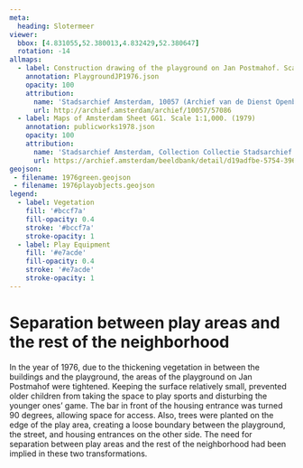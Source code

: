 ```yaml
---
meta:
  heading: Slotermeer
viewer:
  bbox: [4.831055,52.380013,4.832429,52.380647]
  rotation: -14
allmaps:
  - label: Construction drawing of the playground on Jan Postmahof. Scale 1:100. (1976)
    annotation: PlaygroundJP1976.json
    opacity: 100
    attribution:
      name: 'Stadsarchief Amsterdam, 10057 (Archief van de Dienst Openbare Werken; Centraal Tekeningen Archief), folder 57086'
      url: http://archief.amsterdam/archief/10057/57086
  - label: Maps of Amsterdam Sheet GG1. Scale 1:1,000. (1979)
    annotation: publicworks1978.json
    opacity: 100
    attribution:
      name: 'Stadsarchief Amsterdam, Collection Collectie Stadsarchief Amsterdam; Kaart van Amsterdam, Image file DUIZ01797000001'
      url: https://archief.amsterdam/beeldbank/detail/d19adfbe-5754-3968-92d2-e0387d21ab5f
geojson:
 - filename: 1976green.geojson
 - filename: 1976playobjects.geojson
legend:
  - label: Vegetation
    fill: '#bccf7a'
    fill-opacity: 0.4
    stroke: '#bccf7a'
    stroke-opacity: 1
  - label: Play Equipment
    fill: '#e7acde'
    fill-opacity: 0.4
    stroke: '#e7acde'
    stroke-opacity: 1
---
```

# Separation between play areas and the rest of the neighborhood
In the year of 1976, due to the thickening vegetation in between the buildings and the playground, the areas of the playground on Jan Postmahof were tightened. Keeping the surface relatively small, prevented older children from taking the space to play sports and disturbing the younger ones’ game. The bar in front of the housing entrance was turned 90 degrees, allowing space for access. Also, trees were planted on the edge of the play area, creating a loose boundary between the playground, the street, and housing entrances on the other side. The need for separation between play areas and the rest of the neighborhood had been implied in these two transformations.
